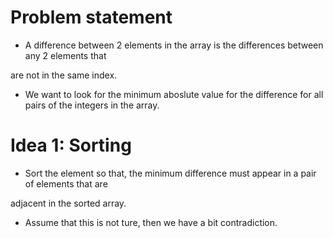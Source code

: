 # Problem statement

* A difference between 2 elements in the array is the differences between any 2 elements that

 are not in the same index.

* We want to look for the minimum aboslute value for the difference for all pairs of the
 integers in the array.

# Idea 1: Sorting

* Sort the element so that, the minimum difference must appear in a pair of elements that are 

adjacent in the sorted array. 

  * Assume that this is not ture, then we have a bit contradiction. 
